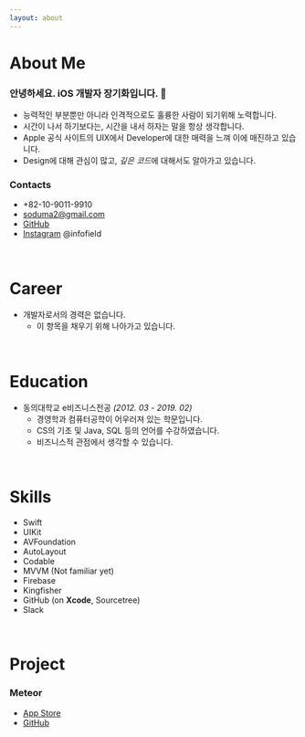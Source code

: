 ```yaml
---
layout: about 
---
```


# About Me
### 안녕하세요. iOS 개발자 장기화입니다. 🐤<br/>
- 능력적인 부분뿐만 아니라 인격적으로도 훌륭한 사람이 되기위해 노력합니다.
- 시간이 나서 하기보다는, 시간을 내서 하자는 말을 항상 생각합니다.
- Apple 공식 사이트의 UIX에서 Developer에 대한 매력을 느껴 이에 매진하고 있습니다.<br/>
- Design에 대해 관심이 많고, *깊은 코드*에 대해서도 알아가고 있습니다.


### Contacts
- +82-10-9011-9910
- <soduma2@gmail.com>
- [GitHub](https://github.com/soduma)
- [Instagram](https://instagram.com/infofield) @infofield

<br/>

# Career
- 개발자로서의 경력은 없습니다.
  - 이 항목을 채우기 위해 나아가고 있습니다.

<br/>

# Education
- 동의대학교 e비즈니스전공 *(2012. 03 - 2019. 02)*
  - 경영학과 컴퓨터공학이 어우러져 있는 학문입니다.
  - CS의 기초 및 Java, SQL 등의 언어를 수강하였습니다.
  - 비즈니스적 관점에서 생각할 수 있습니다.

<br/>

# Skills
 - Swift
 - UIKit
 - AVFoundation
 - AutoLayout
 - Codable
 - MVVM (Not familiar yet) 
 - Firebase
 - Kingfisher
 - GitHub (on **Xcode**, Sourcetree)
 - Slack

<br/>

# Project
### Meteor
 - [App Store](https://apps.apple.com/kr/app/meteor/id1562989730)
 - [GitHub](https://github.com/soduma/Meteor)
